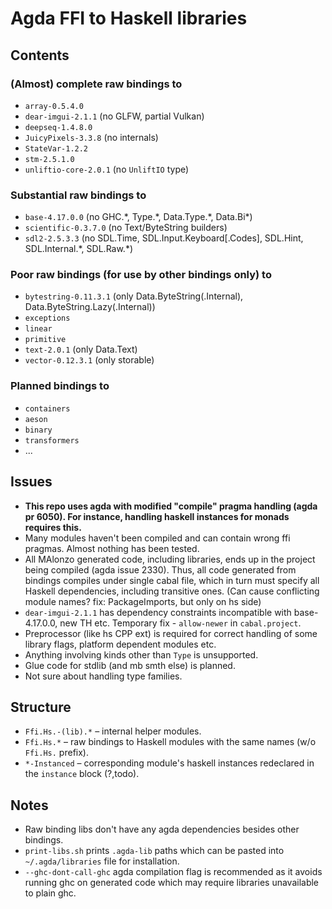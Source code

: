 # Agda FFI to Haskell libraries


## Contents

### (Almost) complete raw bindings to
* `array-0.5.4.0`
* `dear-imgui-2.1.1` (no GLFW, partial Vulkan)
* `deepseq-1.4.8.0`
* `JuicyPixels-3.3.8` (no internals)
* `StateVar-1.2.2`
* `stm-2.5.1.0`
* `unliftio-core-2.0.1` (no `UnliftIO` type)

### Substantial raw bindings to
* `base-4.17.0.0` (no GHC.\*, Type.\*, Data.Type.\*, Data.Bi\*)
* `scientific-0.3.7.0` (no Text/ByteString builders)
* `sdl2-2.5.3.3` (no SDL.Time, SDL.Input.Keyboard\[.Codes\], SDL.Hint, SDL.Internal.\*, SDL.Raw.\*)

### Poor raw bindings (for use by other bindings only) to
* `bytestring-0.11.3.1` (only Data.ByteString(.Internal), Data.ByteString.Lazy(.Internal))
* `exceptions`
* `linear`
* `primitive`
* `text-2.0.1` (only Data.Text)
* `vector-0.12.3.1` (only storable)

### Planned bindings to
* `containers`
* `aeson`
* `binary`
* `transformers`
* ...


## Issues

* __This repo uses agda with modified "compile" pragma handling (agda pr 6050). For instance, handling haskell instances for monads requires this.__
* Many modules haven't been compiled and can contain wrong ffi pragmas.
Almost nothing has been tested.
* All MAlonzo generated code, including libraries, ends up in the project being compiled (agda issue 2330).
Thus, all code generated from bindings compiles under single cabal file, which in turn must specify all Haskell dependencies, including transitive ones. (Can cause conflicting module names? fix: PackageImports, but only on hs side)
* `dear-imgui-2.1.1` has dependency constraints incompatible with base-4.17.0.0, new TH etc.
Temporary fix - `allow-newer` in `cabal.project`.
* Preprocessor (like hs CPP ext) is required for correct handling of some library flags, platform dependent modules etc.
* Anything involving kinds other than `Type` is unsupported.
* Glue code for stdlib (and mb smth else) is planned.
* Not sure about handling type families.


## Structure

* `Ffi.Hs.-(lib).*` &#8211; internal helper modules.
* `Ffi.Hs.*` &#8211; raw bindings to Haskell modules with the same names (w/o `Ffi.Hs.` prefix).
* `*-Instanced` &#8211; corresponding module's haskell instances redeclared in the `instance` block (?,todo).


## Notes

* Raw binding libs don't have any agda dependencies besides other bindings.
* `print-libs.sh` prints `.agda-lib` paths which can be pasted into `~/.agda/libraries` file for installation.
* `--ghc-dont-call-ghc` agda compilation flag is recommended as it avoids running ghc on generated code which may require libraries unavailable to plain ghc.

